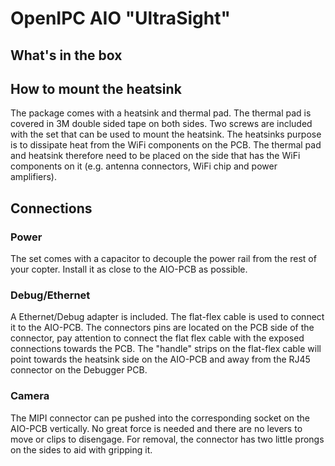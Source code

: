 # OpenIPC AIO "UltraSight"

## What's in the box

## How to mount the heatsink

The package comes with a heatsink and thermal pad. The thermal pad is covered in 3M double sided tape on both sides. Two screws are included with the set that can be used to mount the heatsink. The heatsinks purpose is to dissipate heat from the WiFi components on the PCB. The thermal pad and heatsink therefore need to be placed on the side that has the WiFi components on it (e.g. antenna connectors, WiFi chip and power amplifiers).

## Connections

### Power

The set comes with a capacitor to decouple the power rail from the rest of your copter. Install it as close to the AIO-PCB as possible.

### Debug/Ethernet

A Ethernet/Debug adapter is included. The flat-flex cable is used to connect it to the AIO-PCB. The connectors pins are located on the PCB side of the connector, pay attention to connect the flat flex cable with the exposed connections towards the PCB. The "handle" strips on the flat-flex cable will point towards the heatsink side on the AIO-PCB and away from the RJ45 connector on the Debugger PCB.

### Camera

The MIPI connector can pe pushed into the corresponding socket on the AIO-PCB vertically. No great force is needed and there are no levers to move or clips to disengage. For removal, the connector has two little prongs on the sides to aid with gripping it.
